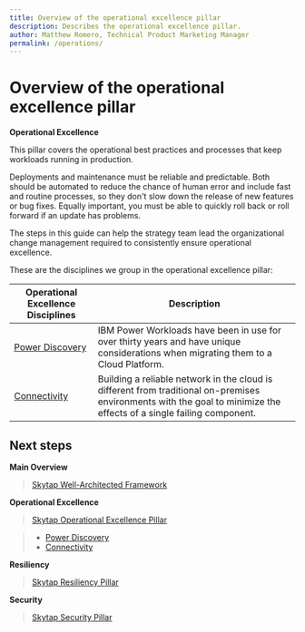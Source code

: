 ```yaml
---
title: Overview of the operational excellence pillar
description: Describes the operational excellence pillar.
author: Matthew Romero, Technical Product Marketing Manager
permalink: /operations/
---
```


# Overview of the operational excellence pillar

**Operational Excellence**

This pillar covers the operational best practices and processes that keep workloads running in production. 

Deployments and maintenance must be reliable and predictable. Both should be automated to reduce the chance of human error and include fast and routine processes, so they don't slow down the release of new features or bug fixes. Equally important, you must be able to quickly roll back or roll forward if an update has problems.

The steps in this guide can help the strategy team lead the organizational change management required to consistently ensure operational excellence.

These are the disciplines we group in the operational excellence pillar:

| Operational Excellence Disciplines | Description |
|-------------------|-------------|
| [Power Discovery](Discovery/README.md) | IBM Power Workloads have been in use for over thirty years and have unique considerations when migrating them to a Cloud Platform.  |
| [Connectivity](connectivity/README.md) | Building a reliable network in the cloud is different from traditional on-premises environments with the goal to minimize the effects of a single failing component. |

<!--
| [Phase 01C - Sizing and Design](/Sizing_Design/README.md) | The monitoring and management of performance and availability of software applications through DevOps |
| [Phase 01D - EcoSystem](/Ecosystems/README.md) | How you deploy your application code is going to be one of the key factors that will determine your application stability  |
| [Phase 01E - Testing](/Testing/README.md) | Testing is fundamental to being prepared for the unexpected and to catch mistakes before they impact users | -->

## Next steps

**Main Overview**
> [Skytap Well-Architected Framework](../README.md)

**Operational Excellence**
>[Skytap Operational Excellence Pillar](README.md)

>* [Power Discovery](Discovery/README.md)
>* [Connectivity](connectivity/README.md)

**Resiliency**
> [Skytap Resiliency Pillar](../resiliency/README.md)

**Security**
> [Skytap Security Pillar](../security/README.md)
